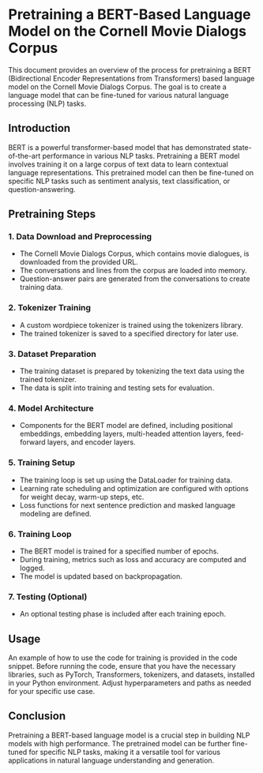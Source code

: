 # Pretraining a BERT-Based Language Model on the Cornell Movie Dialogs Corpus

This document provides an overview of the process for pretraining a BERT (Bidirectional Encoder Representations from Transformers) based language model on the Cornell Movie Dialogs Corpus. The goal is to create a language model that can be fine-tuned for various natural language processing (NLP) tasks.

## Introduction

BERT is a powerful transformer-based model that has demonstrated state-of-the-art performance in various NLP tasks. Pretraining a BERT model involves training it on a large corpus of text data to learn contextual language representations. This pretrained model can then be fine-tuned on specific NLP tasks such as sentiment analysis, text classification, or question-answering.

## Pretraining Steps

### 1. Data Download and Preprocessing

- The Cornell Movie Dialogs Corpus, which contains movie dialogues, is downloaded from the provided URL.
- The conversations and lines from the corpus are loaded into memory.
- Question-answer pairs are generated from the conversations to create training data.

### 2. Tokenizer Training

- A custom wordpiece tokenizer is trained using the tokenizers library.
- The trained tokenizer is saved to a specified directory for later use.

### 3. Dataset Preparation

- The training dataset is prepared by tokenizing the text data using the trained tokenizer.
- The data is split into training and testing sets for evaluation.

### 4. Model Architecture

- Components for the BERT model are defined, including positional embeddings, embedding layers, multi-headed attention layers, feed-forward layers, and encoder layers.

### 5. Training Setup

- The training loop is set up using the DataLoader for training data.
- Learning rate scheduling and optimization are configured with options for weight decay, warm-up steps, etc.
- Loss functions for next sentence prediction and masked language modeling are defined.

### 6. Training Loop

- The BERT model is trained for a specified number of epochs.
- During training, metrics such as loss and accuracy are computed and logged.
- The model is updated based on backpropagation.

### 7. Testing (Optional)

- An optional testing phase is included after each training epoch.

## Usage

An example of how to use the code for training is provided in the code snippet. Before running the code, ensure that you have the necessary libraries, such as PyTorch, Transformers, tokenizers, and datasets, installed in your Python environment. Adjust hyperparameters and paths as needed for your specific use case.

## Conclusion

Pretraining a BERT-based language model is a crucial step in building NLP models with high performance. The pretrained model can be further fine-tuned for specific NLP tasks, making it a versatile tool for various applications in natural language understanding and generation.
